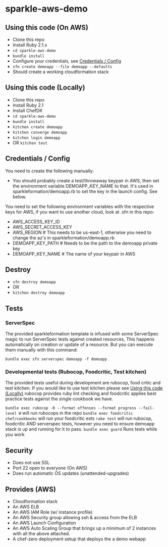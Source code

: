 # sparkle-aws-demo

## Using this code (On AWS)
* Clone this repo
* Install Ruby 2.1.x
* `cd sparkle-aws-demo`
* `bundle install`
* Configure your credentials, see [Credentials / Config](#credentials--config)
* `sfn create demoapp --file demoapp --defaults`
* Should create a working cloudformation stack

## Using this code (Locally)
* Clone this repo
* Install Ruby 2.1
* Install ChefDK
* `cd sparkle-aws-demo`
* `bundle install`
* `kitchen create demoapp`
* `kitchen converge demoapp`
* `kitchen login demoapp`
* OR `kitchen test`

## Credentials / Config

You need to create the following manually:
* You should probably create a test/throwaway keypair in AWS, then set the environment variable DEMOAPP_KEY_NAME to that. It's used in sparkleformation/demoapp.rb to set the key in the launch config. See below.

You need to set the following environment variables with the respective keys for AWS, if you want to use another cloud, look at .sfn in this repo:
* AWS_ACCESS_KEY_ID
* AWS_SECRET_ACCESS_KEY
* AWS_REGION # This needs to be us-east-1, otherwise you need to change the az's in sparkleformation/demoapp.rb
* DEMOAPP_KEY_PATH # Needs to be the path to the demoapp private key
* DEMOAPP_KEY_NAME # The name of your keypair in AWS

## Destroy
* `sfn destroy demoapp`
* OR
* `kitchen destroy demoapp`

## Tests

### ServerSpec
The provided sparkleformation template is infused with some ServerSpec magic to run ServerSpec tests against created resources, This happens automatically on creation or update of a resource.
But you can execute them manually with this command:

`bundle exec sfn serverspec demoapp -f demoapp`

### Developmental tests (Rubocop, Foodcritic, Test kitchen)
The provided tests useful during development are rubocop, food critic and test kitchen. If you would like to use test kitchen please see [Using this code (Locally)](#Using-this-code-(Locally))
rubocop provides ruby lint checking and foodcritic applies best practice tests against the single cookbook we have.

`bundle exec rubocop -D --format offenses --format progress --fail-level W` will run rubocops in the repo
`bundle exec foodcritic chef/cookbooks` will run your foodcritic ests
`rake test` will run rubocop, foodcritic AND serverspec tests, however you need to ensure demoapp stack is up and running for it to pass.
`bundle exec guard` Runs tests while you work

## Security
* Does not use SSL
* Port 22 open to everyone (On AWS)
* Does run automatic OS updates (unattended-upgrades)

## Provides (AWS)
* Cloudformation stack
* An AWS ELB
* An AWS IAM Role (w/ instance profile)
* An AWS Security group allowing ssh & access from the ELB
* An AWS Launch Configuration
* An AWS Auto Scaling Group that brings up a minimum of 2 instances with all the above attached.
* A chef-zero deployment setup that deploys the a demo webapp
